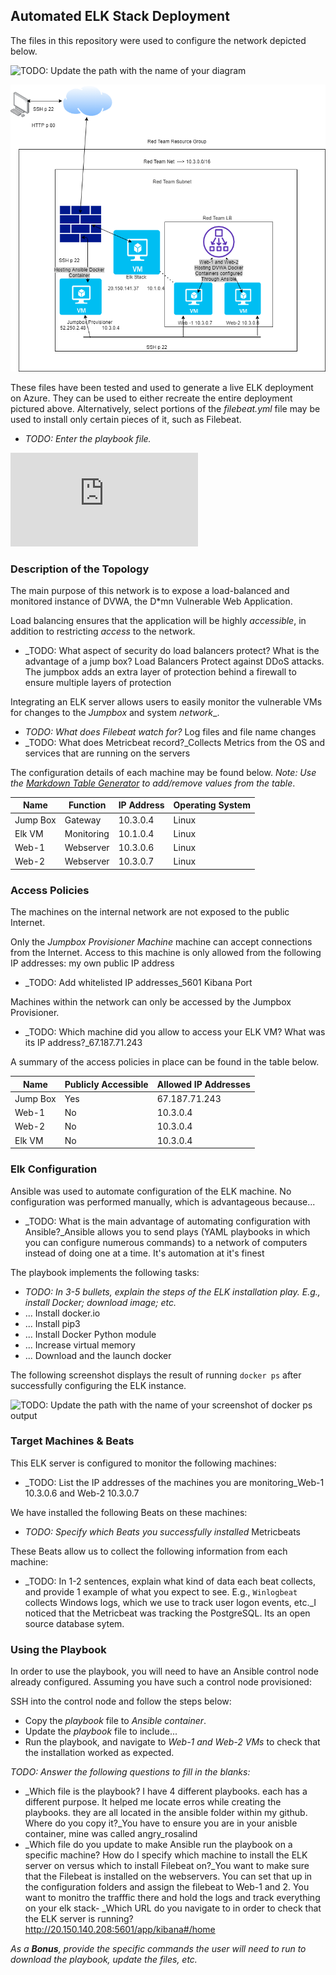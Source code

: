## Automated ELK Stack Deployment

The files in this repository were used to configure the network depicted below.

![TODO: Update the path with the name of your diagram](Images/diagram_filename.png)


![Elk Stack](https://github.com/smurdock03/Elk-Stack-Project/blob/main/diagrams/Elk%20Stack%20Diagram.png?raw=true)

These files have been tested and used to generate a live ELK deployment on Azure. They can be used to either recreate the entire deployment pictured above. Alternatively, select portions of the _filebeat.yml_ file may be used to install only certain pieces of it, such as Filebeat.

  - _TODO: Enter the playbook file._

![Filebeat PLaybook](https://github.com/smurdock03/Elk-Stack-Project/blob/main/ansible/filebeat%20yml.txt)



### Description of the Topology

The main purpose of this network is to expose a load-balanced and monitored instance of DVWA, the D*mn Vulnerable Web Application.

Load balancing ensures that the application will be highly _accessible_, in addition to restricting _access_ to the network.
- _TODO: What aspect of security do load balancers protect? What is the advantage of a jump box? Load Balancers Protect against DDoS attacks. The jumpbox adds an extra layer of protection behind a firewall to ensure multiple layers of protection

Integrating an ELK server allows users to easily monitor the vulnerable VMs for changes to the _Jumpbox_ and system _network__.
- _TODO: What does Filebeat watch for?_ Log files and file name changes
- _TODO: What does Metricbeat record?_Collects Metrics from the OS and services that are running on the servers

The configuration details of each machine may be found below.
_Note: Use the [Markdown Table Generator](http://www.tablesgenerator.com/markdown_tables) to add/remove values from the table_.

| Name     | Function   | IP Address | Operating System |
|----------|------------|------------|------------------|
| Jump Box | Gateway    | 10.3.0.4   | Linux            |
| Elk VM   | Monitoring | 10.1.0.4   | Linux            |
| Web-1    | Webserver  | 10.3.0.6   | Linux            |
| Web-2    | Webserver  | 10.3.0.7   | Linux            |

### Access Policies

The machines on the internal network are not exposed to the public Internet. 

Only the _Jumpbox Provisioner Machine_ machine can accept connections from the Internet. Access to this machine is only allowed from the following IP addresses: my own public IP address
- _TODO: Add whitelisted IP addresses_5601 Kibana Port

Machines within the network can only be accessed by the Jumpbox Provisioner.
- _TODO: Which machine did you allow to access your ELK VM? What was its IP address?_67.187.71.243

A summary of the access policies in place can be found in the table below.

| Name     | Publicly Accessible | Allowed IP Addresses |
|----------|---------------------|----------------------|
| Jump Box | Yes                 |  67.187.71.243       |
|   Web-1  | No                  |  10.3.0.4            |
|   Web-2  | No                  |  10.3.0.4            |
|  Elk VM  | No                  |  10.3.0.4            |


### Elk Configuration

Ansible was used to automate configuration of the ELK machine. No configuration was performed manually, which is advantageous because...
- _TODO: What is the main advantage of automating configuration with Ansible?_Ansible allows you to send plays (YAML playbooks in which you can configure numerous commands) to a network of computers instead of doing one at a time. It's automation at it's finest

The playbook implements the following tasks:
- _TODO: In 3-5 bullets, explain the steps of the ELK installation play. E.g., install Docker; download image; etc._
- ... Install docker.io
- ... Install pip3
- ... Install Docker Python module
- ... Increase virtual memory
- ... Download and the launch docker 

The following screenshot displays the result of running `docker ps` after successfully configuring the ELK instance.

![TODO: Update the path with the name of your screenshot of docker ps output](Images/docker_ps_output.png)

### Target Machines & Beats
This ELK server is configured to monitor the following machines:
- _TODO: List the IP addresses of the machines you are monitoring_Web-1 10.3.0.6 and Web-2 10.3.0.7

We have installed the following Beats on these machines:
- _TODO: Specify which Beats you successfully installed_ Metricbeats

These Beats allow us to collect the following information from each machine:
- _TODO: In 1-2 sentences, explain what kind of data each beat collects, and provide 1 example of what you expect to see. E.g., `Winlogbeat` collects Windows logs, which we use to track user logon events, etc._I noticed that the Metricbeat was tracking the PostgreSQL. Its an open source database sytem. 

### Using the Playbook
In order to use the playbook, you will need to have an Ansible control node already configured. Assuming you have such a control node provisioned: 

SSH into the control node and follow the steps below:
- Copy the _playbook_ file to _Ansible container_.
- Update the _playbook_ file to include...
- Run the playbook, and navigate to _Web-1 and Web-2 VMs_ to check that the installation worked as expected.

_TODO: Answer the following questions to fill in the blanks:_
- _Which file is the playbook? I have 4 different playbooks. each has a different purpose. It helped me locate erros while creating the playbooks. they are all located in the ansible folder within my github. Where do you copy it?_You have to ensure you are in your anisble container, mine was called angry_rosalind
- _Which file do you update to make Ansible run the playbook on a specific machine? How do I specify which machine to install the ELK server on versus which to install Filebeat on?_You want to make sure that the Filebeat is installed on the webservers. You can set that up in the configuration folders and assign the filebeat to Web-1 and 2. You want to monitro the trafffic there and hold the logs and track everything on your elk stack- _Which URL do you navigate to in order to check that the ELK server is running? http://20.150.140.208:5601/app/kibana#/home

_As a **Bonus**, provide the specific commands the user will need to run to download the playbook, update the files, etc._